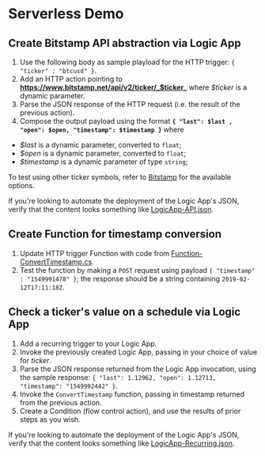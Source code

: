 # Serverless Demo

## Create Bitstamp API abstraction via Logic App 
1. Use the following body as sample playload for the HTTP trigger: `{ "ticker" : "btcusd" }`.
1. Add an HTTP action pointing to **https://www.bitstamp.net/api/v2/ticker/_$ticker_** where _$ticker_ is a dynamic parameter. 
1. Parse the JSON response of the HTTP request (i.e. the result of the previous action).
1. Compose the output payload using the format **`{ "last": $last , "open": $open, "timestamp": $timestamp }`** where
  * _$last_ is a dynamic parameter, converted to `float`;
  * _$open_ is a dynamic parameter, converted to `float`;
  * _$timestamp_ is a dynamic parameter of type `string`;

To test using other ticker symbols, refer to [Bitstamp](https://www.bitstamp.net) for the available options.

If you're looking to automate the deployment of the Logic App's JSON, verify that the content looks something like [LogicApp-API.json](#file-LogicApp-API-json).

## Create Function for timestamp conversion
1. Update HTTP trigger Function with code from [Function-ConvertTimestamp.cs](#file-function-converttimestamp-cs).
1. Test the function by making a `POST` request using payload `{ "timestamp" : "1549991478" }`; the response should be a string containing `2019-02-12T17:11:18Z`.

## Check a ticker's value on a schedule via Logic App 
1. Add a recurring trigger to your Logic App.
1. Invoke the previously created Logic App, passing in your choice of value for _ticker_.  
1. Parse the JSON response returned from the Logic App invocation, using the sample response: `{ "last": 1.12962, "open": 1.12713, "timestamp": "1549992442" }`.
1. Invoke the `ConvertTimestamp` function, passing in timestamp returned from the previous action.
1. Create a Condition (flow control action), and use the results of prior steps as you wish.

If you're looking to automate the deployment of the Logic App's JSON, verify that the content looks something like [LogicApp-Recurring.json](#file-LogicApp-Recurring-json).
